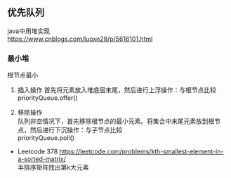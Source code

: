## 优先队列
java中用堆实现      
https://www.cnblogs.com/luoxn28/p/5616101.html   

### 最小堆
根节点最小      

1. 插入操作
首先将元素放入堆底层末尾，然后进行上浮操作：与根节点比较        
priorityQueue.offer()       

2. 移除操作     
队列非空情况下，首先移除根节点的最小元素。将集合中末尾元素放到根节点，然后进行下沉操作：与子节点比较        
priorityQueue.poll()        

* Leetcode 378
https://leetcode.com/problems/kth-smallest-element-in-a-sorted-matrix/      
半排序矩阵找出第k大元素
